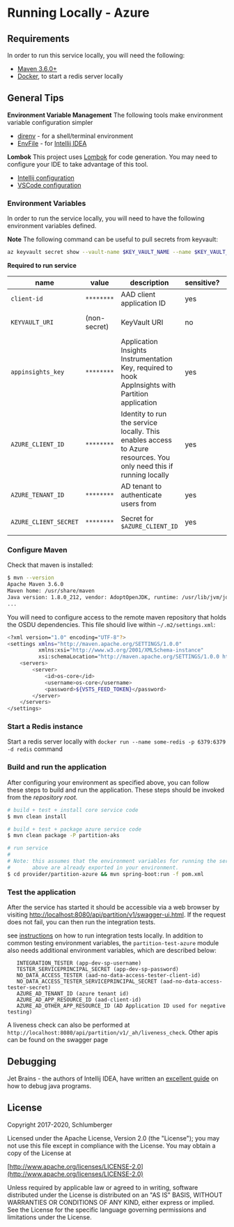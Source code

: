 # Running Locally - Azure
## Requirements

In order to run this service locally, you will need the following:

- [Maven 3.6.0+](https://maven.apache.org/download.cgi)
- [Docker](https://www.docker.com/), to start a redis server locally

## General Tips

**Environment Variable Management**
The following tools make environment variable configuration simpler
 - [direnv](https://direnv.net/) - for a shell/terminal environment
 - [EnvFile](https://plugins.jetbrains.com/plugin/7861-envfile) - for [Intellij IDEA](https://www.jetbrains.com/idea/)

**Lombok**
This project uses [Lombok](https://projectlombok.org/) for code generation. You may need to configure your IDE to take advantage of this tool.
 - [Intellij configuration](https://projectlombok.org/setup/intellij)
 - [VSCode configuration](https://projectlombok.org/setup/vscode)
 
### Environment Variables

In order to run the service locally, you will need to have the following environment variables defined.

**Note** The following command can be useful to pull secrets from keyvault:
```bash
az keyvault secret show --vault-name $KEY_VAULT_NAME --name $KEY_VAULT_SECRET_NAME --query value -otsv
```

**Required to run service**

| name | value | description | sensitive? | source |
| ---  | ---   | ---         | ---        | ---    |
| `client-id` | `********` | AAD client application ID | yes | output of infrastructure deployment |
| `KEYVAULT_URI` | (non-secret) | KeyVault URI | no | variable `AZURE_KEYVAULT_URI` from GitLab variable group `Azure Target Env - {{env}}`
| `appinsights_key` | `********` | Application Insights Instrumentation Key, required to hook AppInsights with Partition application | yes | keyvault secret: `$KEYVAULT_URI/secrets/appinsights-key` |
| `AZURE_CLIENT_ID` | `********` | Identity to run the service locally. This enables access to Azure resources. You only need this if running locally | yes | keyvault secret: `$KEYVAULT_URI/secrets/app-dev-sp-username` |
| `AZURE_TENANT_ID` | `********` | AD tenant to authenticate users from | yes | keyvault secret: `$KEYVAULT_URI/secrets/app-dev-sp-tenant-id` |
| `AZURE_CLIENT_SECRET` | `********` | Secret for `$AZURE_CLIENT_ID` | yes | keyvault secret: `$KEYVAULT_URI/secrets/app-dev-sp-password` |

### Configure Maven

Check that maven is installed:
```bash
$ mvn --version
Apache Maven 3.6.0
Maven home: /usr/share/maven
Java version: 1.8.0_212, vendor: AdoptOpenJDK, runtime: /usr/lib/jvm/jdk8u212-b04/jre
...
```

You will need to configure access to the remote maven repository that holds the OSDU dependencies. This file should live within `~/.m2/settings.xml`:
```bash
<?xml version="1.0" encoding="UTF-8"?>
<settings xmlns="http://maven.apache.org/SETTINGS/1.0.0"
          xmlns:xsi="http://www.w3.org/2001/XMLSchema-instance"
          xsi:schemaLocation="http://maven.apache.org/SETTINGS/1.0.0 http://maven.apache.org/xsd/settings-1.0.0.xsd">
    <servers>
        <server>
            <id>os-core</id>
            <username>os-core</username>
            <password>${VSTS_FEED_TOKEN}</password>
        </server>
    </servers>
</settings>
```

### Start a Redis instance

Start a redis server locally with `docker run --name some-redis -p 6379:6379 -d redis` command

### Build and run the application

After configuring your environment as specified above, you can follow these steps to build and run the application. These steps should be invoked from the *repository root.*

```bash
# build + test + install core service code
$ mvn clean install

# build + test + package azure service code
$ mvn clean package -P partition-aks

# run service
#
# Note: this assumes that the environment variables for running the service as outlined
#       above are already exported in your environment.
$ cd provider/partition-azure && mvn spring-boot:run -f pom.xml
```

### Test the application

After the service has started it should be accessible via a web browser by visiting [http://localhost:8080/api/partition/v1/swagger-ui.html](http://localhost:8080/api/partition/v1/swagger-ui.html). If the request does not fail, you can then run the integration tests.

see [instructions](../../testing/README.md) on how to run integration tests locally. In addition to common testing environment variables, the `partition-test-azure` module also needs additional environment variables, which are described below:

 ```
    INTEGRATION_TESTER (app-dev-sp-username) 
    TESTER_SERVICEPRINCIPAL_SECRET (app-dev-sp-password)
    NO_DATA_ACCESS_TESTER (aad-no-data-access-tester-client-id)
    NO_DATA_ACCESS_TESTER_SERVICEPRINCIPAL_SECRET (aad-no-data-access-tester-secret)
    AZURE_AD_TENANT_ID (azure tenant id)
    AZURE_AD_APP_RESOURCE_ID (aad-client-id)
    AZURE_AD_OTHER_APP_RESOURCE_ID (AD Application ID used for negative testing)
 ```

A liveness check can also be performed at `http://localhost:8080/api/partition/v1/_ah/liveness_check`. Other apis can be found on the swagger page

## Debugging

Jet Brains - the authors of Intellij IDEA, have written an [excellent guide](https://www.jetbrains.com/help/idea/debugging-your-first-java-application.html) on how to debug java programs.

## License
Copyright 2017-2020, Schlumberger

Licensed under the Apache License, Version 2.0 (the "License");
you may not use this file except in compliance with the License.
You may obtain a copy of the License at 

[http://www.apache.org/licenses/LICENSE-2.0](http://www.apache.org/licenses/LICENSE-2.0)

Unless required by applicable law or agreed to in writing, software
distributed under the License is distributed on an "AS IS" BASIS,
WITHOUT WARRANTIES OR CONDITIONS OF ANY KIND, either express or implied.
See the License for the specific language governing permissions and
limitations under the License.